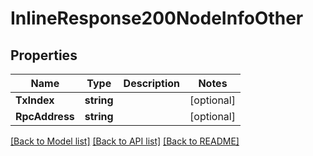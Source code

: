 # InlineResponse200NodeInfoOther

## Properties

Name | Type | Description | Notes
------------ | ------------- | ------------- | -------------
**TxIndex** | **string** |  | [optional] 
**RpcAddress** | **string** |  | [optional] 

[[Back to Model list]](../README.md#documentation-for-models) [[Back to API list]](../README.md#documentation-for-api-endpoints) [[Back to README]](../README.md)


